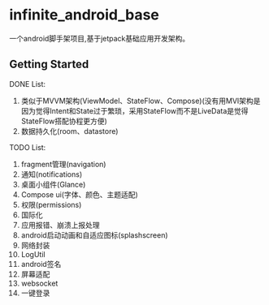 # infinite_android_base

一个android脚手架项目,基于jetpack基础应用开发架构。

## Getting Started

DONE List:
1. 类似于MVVM架构(ViewModel、StateFlow、Compose)(没有用MVI架构是因为觉得Intent和State过于繁琐，采用StateFlow而不是LiveData是觉得StateFlow搭配协程更方便)
2. 数据持久化(room、datastore)

TODO List:
1. fragment管理(navigation)
2. 通知(notifications)
3. 桌面小组件(Glance)
4. Compose ui(字体、颜色、主题适配)
5. 权限(permissions)
6. 国际化
7. 应用报错、崩溃上报处理
8. android启动动画和自适应图标(splashscreen)
9. 网络封装
10. LogUtil
11. android签名
12. 屏幕适配
13. websocket
14. 一键登录